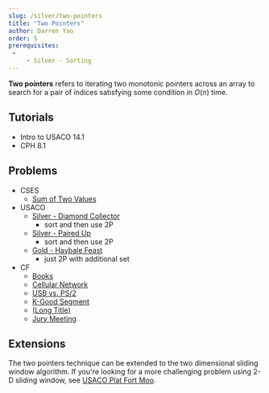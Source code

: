 ```yaml
---
slug: /silver/two-pointers
title: "Two Pointers"
author: Darren Yao
order: 5
prerequisites:
 - 
     - Silver - Sorting
---
```


**Two pointers** refers to iterating two monotonic pointers across an array to search for a pair of indices satisfying some condition in $O(n)$ time.

<!-- END DESCRIPTION -->

## Tutorials

 - Intro to USACO 14.1
 - CPH 8.1

## Problems

 - CSES
   - [Sum of Two Values](https://cses.fi/problemset/task/1640)
 - USACO
   - [Silver - Diamond Collector](http://usaco.org/index.php?page=viewproblem2&cpid=643)
     - sort and then use 2P
   - [Silver - Paired Up](http://usaco.org/index.php?page=viewproblem2&cpid=738)
     - sort and then use 2P
   - [Gold - Haybale Feast](http://usaco.org/index.php?page=viewproblem2&cpid=767)
     - just 2P with additional set
 - CF
   - [Books](https://codeforces.com/problemset/problem/279/B)
   - [Cellular Network](http://codeforces.com/problemset/problem/702/C) [](48)
   - [USB vs. PS/2](http://codeforces.com/problemset/problem/762/B) [](53)
   - [K-Good Segment](http://codeforces.com/problemset/problem/616/D) [](53)
   - [(Long Title)](http://codeforces.com/problemset/problem/814/C) [](54)
   - [Jury Meeting](http://codeforces.com/problemset/problem/853/B) [](90)

## Extensions

The two pointers technique can be extended to the two dimensional sliding window algorithm. If you're looking for a more challenging problem using 2-D sliding window, see [USACO Plat Fort Moo](http://usaco.org/index.php?page=viewproblem2&cpid=600).